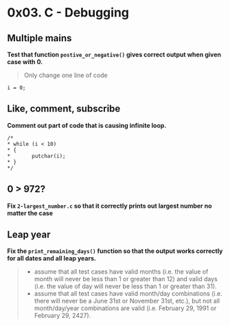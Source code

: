 #  0x03. C - Debugging

## Multiple mains

**Test that function `postive_or_negative()` gives correct output when given case with 0.**

> Only change one line of code

```
i = 0;
```

## Like, comment, subscribe

**Comment out part of code that is causing infinite loop.**

```
/*
* while (i < 10)
* {
*       putchar(i);
* }
*/
```

## 0 > 972?

**Fix `2-largest_number.c` so that it correctly prints out largest number no matter the case**

## Leap year

**Fix the `print_remaining_days()` function so that the output works correctly for all dates and all leap years.**

> - assume that all test cases have valid months (i.e. the value of month will never be less than 1 or greater than 12) and valid days (i.e. the value of day will never be less than 1 or greater than 31). 
> - assume that all test cases have valid month/day combinations (i.e. there will never be a June 31st or November 31st, etc.), but not all month/day/year combinations are valid (i.e. February 29, 1991 or February 29, 2427).
